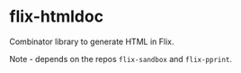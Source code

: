 # flix-htmldoc

Combinator library to generate HTML in Flix.

Note - depends on the repos `flix-sandbox` and `flix-pprint`.
